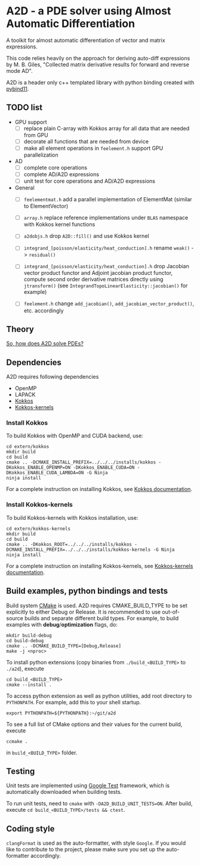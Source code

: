 # A2D - a PDE solver using Almost Automatic Differentiation

A toolkit for almost automatic differentiation of vector and matrix expressions.

This code relies heavily on the approach for deriving auto-diff expressions by
M. B. Giles, "Collected matrix derivative results for forward and reverse mode
AD".

A2D is a header only c++ templated library with python binding created with
[pybind11](https://pybind11.readthedocs.io/en/stable/).

## TODO list
- GPU support
    - [ ] replace plain C-array with Kokkos array for all data that are needed from GPU
    - [ ] decorate all functions that are needed from device
    - [ ] make all element operations in ```feelement.h``` support GPU parallelization
- AD
    - [ ] complete core operations
    - [ ] complete AD/A2D expressions
    - [ ] unit test for core operations and AD/A2D expressions
- General
    - [ ] ```feelementmat.h``` add a parallel implementation of ElementMat (similar to ElementVector)
    - [ ] ```array.h``` replace reference implementations under ```BLAS``` namespace with Kokkos kernel functions
    - [ ] ```a2dobjs.h``` drop ```A2D::fill()``` and use Kokkos kernel
    - [ ] ```integrand_[poisson/elasticity/heat_conduction].h``` rename ```weak()``` -> ```residual()```
    - [ ] ```integrand_[poisson/elasticity/heat_conduction].h``` drop Jacobian vector product functor and Adjoint jacobian product functor, compute second order derivative matrices directly using ```jtransform()``` (see ```IntegrandTopoLinearElasticity::jacobian()``` for example)
    - [ ] ```feelement.h``` change ```add_jacobian()```, ```add_jacobian_vector_product()```, etc. accordingly




## Theory
[So, how does A2D solve PDEs?](docs/theory.md)

## Dependencies
A2D requires following dependencies
- OpenMP
- LAPACK
- [Kokkos](https://github.com/kokkos/kokkos)
- [Kokkos-kernels](https://github.com/kokkos/kokkos-kernels)

### Install Kokkos
To build Kokkos with OpenMP and CUDA backend, use:
```
cd extern/kokkos
mkdir build
cd build
cmake .. -DCMAKE_INSTALL_PREFIX=../../../installs/kokkos -DKokkos_ENABLE_OPENMP=ON -DKokkos_ENABLE_CUDA=ON -DKokkos_ENABLE_CUDA_LAMBDA=ON -G Ninja
ninja install
```
For a complete instruction on installing Kokkos, see [Kokkos
documentation](https://kokkos.github.io/kokkos-core-wiki/ProgrammingGuide/Compiling.html).

### Install Kokkos-kernels
To build Kokkos-kernels with Kokkos installation, use:
```
cd extern/kokkos-kernels
mkdir build
cd build
cmake .. -DKokkos_ROOT=../../../installs/kokkos -DCMAKE_INSTALL_PREFIX=../../../installs/kokkos-kernels -G Ninja
ninja install
```
For a complete instruction on installing Kokkos-kernels, see [Kokkos-kernels
documentation](https://github.com/kokkos/kokkos-kernels/wiki/Building).

## Build examples, python bindings and tests

Build system [CMake](https://cmake.org/cmake/help/latest/guide/tutorial/index.html) is used.
A2D requires CMAKE_BUILD_TYPE to be set explicitly to either Debug or Release.
It is recommended to use out-of-source builds and separate different build types.
For example, to build examples with **debug**/**optimization** flags, do:

```
mkdir build-debug
cd build-debug
cmake .. -DCMAKE_BUILD_TYPE=[Debug,Release]
make -j <nproc>
````

To install python extensions (copy binaries from ```./build_<BUILD_TYPE>``` to ```./a2d```),
execute
```
cd build_<BUILD_TYPE>
cmake --install .
```

To access python extension as well as python utilities, add root directory to
```PYTHONPATH```. For example, add this to your shell startup.
```
export PYTHONPATH=${PYTHONPATH}:~/git/a2d
```

To see a full list of CMake options and their values for the current build, execute
```
ccmake .
```
in ```build_<BUILD_TYPE>``` folder.


## Testing
Unit tests are implemented using [Google
Test](https://google.github.io/googletest/primer.html) framework, which is
automatically downloaded when building tests.

To run unit tests, need to `cmake` with `-DA2D_BUILD_UNIT_TESTS=ON`. After build, execute
```cd build_<BUILD_TYPE>/tests && ctest```.

## Coding style
```clangFormat``` is used as the auto-formatter, with style ```Google```. If you would
like to contribute to the project, please make sure you set up the auto-formatter accordingly.

